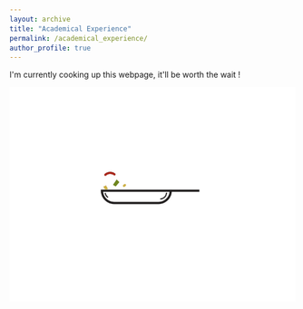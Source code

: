 ```yaml
---
layout: archive
title: "Academical Experience"
permalink: /academical_experience/
author_profile: true
---
```



I'm currently cooking up this webpage, it'll be worth the wait !

![cooking](/images/cooking.gif)